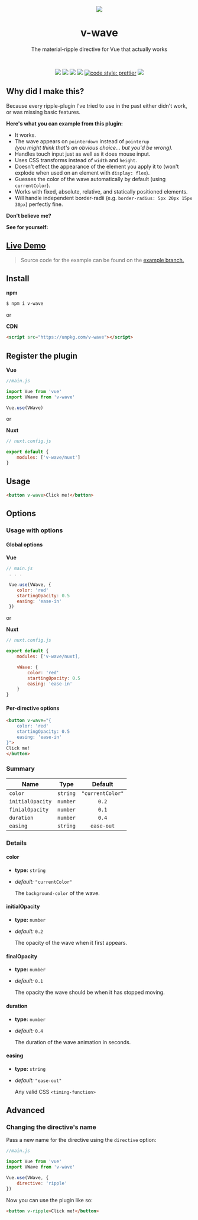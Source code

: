 <center>
<img src="https://raw.githubusercontent.com/justintaddei/v-wave/assets/logo-small.png">

# v-wave

The material-ripple directive for Vue that actually works

<br/>

![](https://img.shields.io/github/issues-raw/justintaddei/v-wave.svg?style=flat)
![](https://img.shields.io/npm/v/v-wave.svg?style=flat)
![](https://img.shields.io/npm/dt/v-wave.svg?style=flat)
![](https://img.shields.io/npm/l/v-wave.svg?style=flat)
[![code style: prettier](https://img.shields.io/badge/code_style-prettier-ff69b4.svg?style=flat)](https://github.com/prettier/prettier)
![](https://img.shields.io/badge/language-typescript-blue.svg?style=flat)

</center>

## Why did I make this? 

Because every ripple-plugin I've tried to use in the past either didn't work, or was missing basic features.

**Here's what you can example from this plugin:**

- It works.
- The wave appears on `pointerdown` instead of `pointerup`  
  *(you might think that's an obvious choice... but you'd be wrong).*
- Handles touch input just as well as it does mouse input.
- Uses CSS transforms instead of `width` and `height`.
- Doesn't effect the appearance of the element you apply it to (won't explode when used on an element with  `display: flex`).
- Guesses the color of the wave automatically by default (using `currentColor`).
- Works with fixed, absolute, relative, and statically positioned elements.
- Will handle independent border-radii (e.g. `border-radius: 5px 20px 15px 30px`) perfectly fine.


**Don't believe me?**  

**See for yourself:**

## [Live Demo](https://justintaddei.github.io/v-wave)
> Source code for the example can be found on the [example branch.](https://github.com/justintaddei/v-wave/tree/example)

## Install

**npm**
```sh
$ npm i v-wave
```
or

**CDN**
```html
<script src="https://unpkg.com/v-wave"></script>
```

## Register the plugin

**Vue**
```js
//main.js

import Vue from 'vue'
import VWave from 'v-wave'

Vue.use(VWave)
```

or

**Nuxt**

```js
// nuxt.config.js

export default {
    modules: ['v-wave/nuxt']
}
```

## Usage

```html
<button v-wave>Click me!</button>
```


## Options

### Usage with options

#### Global options

**Vue**

```js
// main.js
 . . .

 Vue.use(VWave, {
    color: 'red'
    startingOpacity: 0.5
    easing: 'ease-in'
 })
```

or

**Nuxt**

```js
// nuxt.config.js

export default {
    modules: ['v-wave/nuxt],

    vWave: {
        color: 'red'
        startingOpacity: 0.5
        easing: 'ease-in'
    }
}

```

#### Per-directive options

```html
<button v-wave="{
    color: 'red'
    startingOpacity: 0.5
    easing: 'ease-in'
}">
Click me!
</button>
```


### Summary
| Name             | Type     |     Default      |
| ---------------- | -------- | :--------------: |
| `color`          | `string` | `"currentColor"` |
| `initialOpacity` | `number` |      `0.2`       |
| `finialOpacity`  | `number` |      `0.1`       |
| `duration`       | `number` |      `0.4`       |
| `easing`         | `string` |    `ease-out`    |



### Details

#### color  
- **type:** `string`  
- *default:* `"currentColor"`  
  
    The `background-color` of the wave.

#### initialOpacity  
- **type:** `number`  
- *default:* `0.2`  
  
    The opacity of the wave when it first appears.

#### finalOpacity  
- **type:** `number`  
- *default:* `0.1`  
  
    The opacity the wave should be when it has stopped moving.

#### duration  
- **type:** `number`  
- *default:* `0.4`  
  
    The duration of the wave animation in seconds.

#### easing  
- **type:** `string`  
- *default:* `"ease-out"`  
  
    Any valid CSS `<timing-function>`


## Advanced

### Changing the directive's name

Pass a new name for the directive using the `directive` option:

```js
//main.js

import Vue from 'vue'
import VWave from 'v-wave'

Vue.use(VWave, {
    directive: 'ripple'
})
```

Now you can use the plugin like so:

```html
<button v-ripple>Click me!</button>
```
